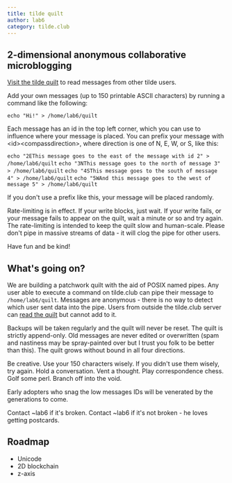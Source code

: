 ```yaml
---
title: tilde quilt
author: lab6
category: tilde.club
---
```


## 2-dimensional anonymous collaborative microblogging

[Visit the tilde quilt](https://tilde.club/~lab6/quilt.html) to read messages from other tilde users.

Add your own messages (up to 150 printable ASCII characters) by running a command like the following:

`echo "Hi!" > /home/lab6/quilt`

Each message has an id in the top left corner, which you can use to influence where your message is placed.
You can prefix your message with &lt;id>&lt;compassdirection>, where direction is one of N, E, W, or S, like this:

`echo "2EThis message goes to the east of the message with id 2" > /home/lab6/quilt`
`echo "3NThis message goes to the north of message 3" > /home/lab6/quilt`
`echo "4SThis message goes to the south of message 4" > /home/lab6/quilt`
`echo "5WAnd this message goes to the west of message 5" > /home/lab6/quilt`

If you don't use a prefix like this, your message will be placed randomly.

Rate-limiting is in effect. If your write blocks, just wait. If your write fails, or your message fails to appear on the quilt,
wait a minute or so and try again. The rate-limiting is intended to keep the quilt slow and human-scale. Please don't pipe in
massive streams of data - it will clog the pipe for other users.

Have fun and be kind!

## What's going on?

We are building a patchwork quilt with the aid of POSIX named pipes. Any user able to execute a command on tilde.club
can pipe their message to `/home/lab6/quilt`. Messages are anonymous - there is no way to detect which user sent data into the pipe.
Users from outside the tilde.club server can [read the quilt](https://tilde.club/~lab6/quilt.html) but cannot add to it.

Backups will be taken regularly and the quilt will never be reset. The quilt is strictly
append-only. Old messages are never edited or overwritten (spam and nastiness may be spray-painted over but I trust you folk to be better than this).
The quilt grows without bound in all four directions.

Be creative. Use your 150 characters wisely. If you didn't use them wisely, try again. Hold a conversation. Vent a thought. 
Play correspondence chess. Golf some perl. Branch off into the void.

Early adopters who snag the low messages IDs will be venerated by the generations to come.

Contact ~lab6 if it's broken. Contact ~lab6 if it's not broken - he loves getting postcards.

## Roadmap

* Unicode
* 2D blockchain
* z-axis
